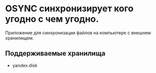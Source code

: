 # OSYNC синхронизирует кого угодно с чем угодно.
Приложение для синхронизации файлов на компьютере с внешнем хранилищем.
## Поддерживаемые хранилища
- yandex.disk